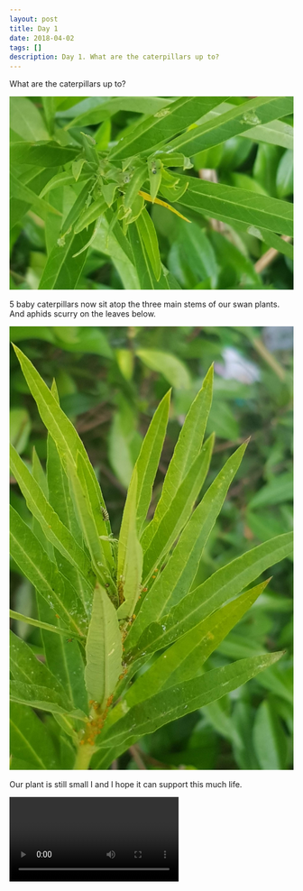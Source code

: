 ```yaml
---
layout: post
title: Day 1
date: 2018-04-02
tags: []
description: Day 1. What are the caterpillars up to?
---
```


What are the caterpillars up to?

![Caterpillar](/public/images/2019-04-02-1.jpg)

5 baby caterpillars now sit atop the three main stems of our swan plants. And aphids scurry on the leaves below.

![More Caterpillar](/public/images/2019-04-02-2.jpg)

Our plant is still small I and I hope it can support this much life.

<video src="/public/images/2019-04-02-3.mp4" controls>




